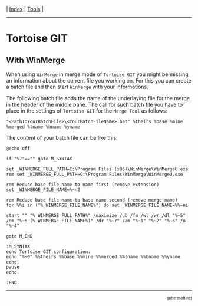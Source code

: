 | [Index](../index.md) | [Tools](../Tools.md) |

<hr style="height: 1px" />

# Tortoise GIT

## With WinMerge
When using `WinMerge` in merge mode of `Tortoise GIT` you might be missing an
information about the current file you working on. For this you can create a
batch file and then start `WinMerge` with your informations.

The following batch file adds the name of the underlaying file for the merge in
the header of the middle pane. The call for such batch file you have to place
in the settings of `Tortoise GIT` for the `Merge Tool` as follows:
```
"<PathToYourBatchFile>\<YourBatchFileName>.bat" %theirs %base %mine %merged %tname %bname %yname
```

The content of your batch file can be like this:
```batch
@echo off

if "%7"=="" goto M_SYNTAX

set _WINMERGE_FULL_PATH=C:\Program Files (x86)\WinMerge\WinMergeU.exe
rem set _WINMERGE_FULL_PATH=C:\Program Files\WinMerge\WinMergeU.exe

rem Reduce base file name to name first (remove extension)
set _WINMERGE_FILE_NAME=%~n2

rem Reduce base file name to base name second (remove merge name)
for %%i in ("%_WINMERGE_FILE_NAME%") do set _WINMERGE_FILE_NAME=%%~ni

start "" "%_WINMERGE_FULL_PATH%" /maximize /ub /fm /wl /wr /dl "%~5" /dm "%~6 (%_WINMERGE_FILE_NAME%)" /dr "%~7" /am "%~1" "%~2" "%~3" /o "%~4"

goto M_END

:M_SYNTAX
echo Tortoise GIT configuration:
echo "%~0" %%theirs %%base %%mine %%merged %%tname %%bname %%yname
echo.
pause
echo.

:END
```


<!-- FOOTER -->
<hr style="height: 1px" />
<a href="http://spheresoft.net" style="font-size: 0.7em; float: right">spheresoft.net</a>
